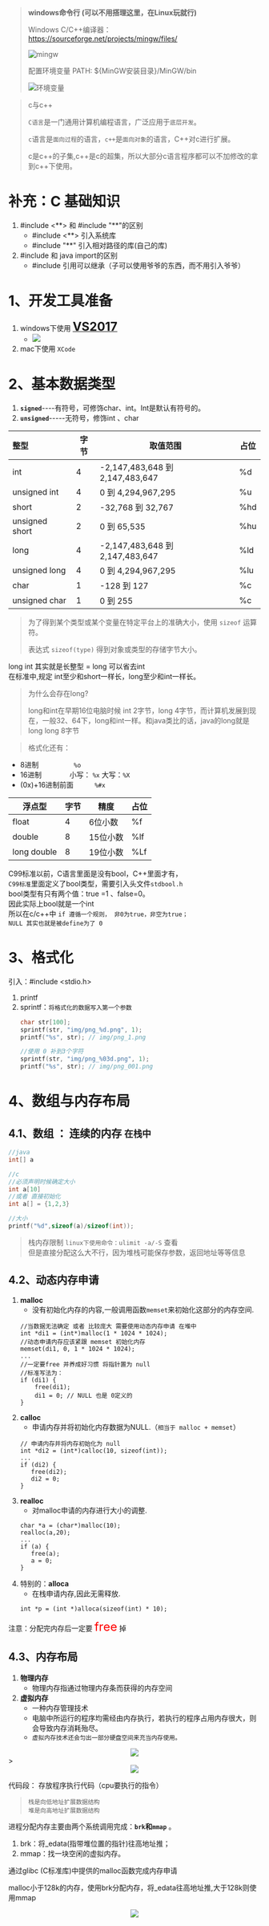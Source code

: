 > **windows命令行 (可以不用搭理这里，在Linux玩就行)**
>
> Windows C/C++编译器： https://sourceforge.net/projects/mingw/files/
>
> ![mingw](../images/mingw.png)
>
> 配置环境变量 PATH: ${MinGW安装目录}/MinGW/bin
>
> ![环境变量](../images/环境变量.png)



> c与c++
>
>   `C语言`是一门通用计算机编程语言，广泛应用于`底层开发`。
>
>   `c`语言是`面向过程`的语言，`c++`是`面向对象`的语言，C++对c进行扩展。
>
>   c是c++的子集,c++是c的超集，所以大部分c语言程序都可以不加修改的拿到c++下使用。


# 补充：C 基础知识

1. \#include <\*\*> 和 \#include "\*\*"的区别
   - \#include <\*\*> 引入系统库
   - \#include "\*\*" 引入相对路径的库(自己的库)
2. \#include 和 java import的区别
   - \#include 引用可以继承（子可以使用爷爷的东西，而不用引入爷爷）
# 1、开发工具准备

1. windows下使用 [<font size=5>**VS2017**</font>](http://c.biancheng.net/view/456.html)
   - ![](../images/VS2017的安装.png)
2. mac下使用 `XCode`

# 2、基本数据类型

1. **`signed`**----有符号，可修饰char、int。Int是默认有符号的。
2. **`unsigned`**-----无符号，修饰int 、char
>
>
>
| 整型           | 字节 | 取值范围                        | 占位 |
| :------------- | ---- | ------------------------------- | ---- |
| int            | 4    | -2,147,483,648 到 2,147,483,647 | %d   |
| unsigned int   | 4    | 0 到 4,294,967,295              | %u   |
| short          | 2    | -32,768 到 32,767               | %hd  |
| unsigned short | 2    | 0 到 65,535                     | %hu  |
| long           | 4    | -2,147,483,648 到 2,147,483,647 | %ld  |
| unsigned long  | 4    | 0 到 4,294,967,295              | %lu  |
| char           | 1    | -128 到 127                     | %c   |
| unsigned char  | 1    | 0 到 255                        | %c   |

> 为了得到某个类型或某个变量在特定平台上的准确大小，使用 `sizeof` 运算符。
>
> 表达式 `sizeof(type)` 得到对象或类型的存储字节大小。

long int 其实就是长整型 = long 可以省去int  
在标准中,规定 int至少和short一样长，long至少和int一样长。

> 为什么会存在long?
>
> long和int在早期16位电脑时候 int 2字节，long 4字节，而计算机发展到现在，一般32、64下，long和int一样。和java类比的话，java的long就是 long long 8字节

> 格式化还有：
- 8进制　　　　　`%o`
- 16进制　　　　小写： `%x`    大写：`%X`
- (0x)+16进制前面　　　`%#x`




| 浮点型      | 字节 | 精度     | 占位 |
| ----------- | ---- | -------- | ---- |
| float       | 4    | 6位小数  | %f   |
| double      | 8    | 15位小数 | %lf  |
| long double | 8    | 19位小数 | %Lf  |



C99标准以前，C语言里面是没有bool，C++里面才有，  
`C99标准`里面定义了bool类型，需要引入头文件`stdbool.h`  
bool类型有只有两个值：true =1 、false=0。  
因此实际上bool就是一个int  
所以在c/c++中 `if 遵循一个规则， 非0为true，非空为true；`  
`NULL 其实也就是被define为了 0`



# 3、格式化

引入：#include <stdio.h>

1. printf
2. sprintf：`将格式化的数据写入第一个参数`
    ```c
    char str[100];
    sprintf(str, "img/png_%d.png", 1);
    printf("%s", str); // img/png_1.png
    
    //使用 0 补到3个字符
    sprintf(str, "img/png_%03d.png", 1);
    printf("%s", str); // img/png_001.png
    ```





# 4、数组与内存布局

## 4.1、数组  ： 连续的内存  `在栈中`

```c
//java
int[] a

//c
//必须声明时候确定大小
int a[10]  
//或者 直接初始化 
int a[] = {1,2,3}

//大小
printf("%d",sizeof(a)/sizeof(int));
```

> 栈内存限制  `linux下使用命令：ulimit -a/-S` 查看  
> 但是直接分配这么大不行，因为堆栈可能保存参数，返回地址等等信息



## 4.2、动态内存申请
1. **malloc**
   - 没有初始化内存的内容,一般调用函数`memset`来初始化这部分的内存空间.
   ```
   //当数据无法确定 或者 比较庞大 需要使用动态内存申请 在堆中
   int *di1 = (int*)malloc(1 * 1024 * 1024);
   //动态申请内存应该紧跟 memset 初始化内存
   memset(di1, 0, 1 * 1024 * 1024);
   ...
   //一定要free 并养成好习惯 将指针置为 null
   //标准写法为：
   if (di1) {
       free(di1);
       di1 = 0; // NULL 也是 0定义的
   }
   ```
2. **calloc**
   - 申请内存并将初始化内存数据为NULL.（`相当于 malloc + memset`）
   ```
   // 申请内存并将内存初始化为 null 
   int *di2 = (int*)calloc(10, sizeof(int));
   ...
   if (di2) {
      free(di2);
      di2 = 0;
   }
   ```
3. **realloc**
   - 对malloc申请的内存进行大小的调整.
   ```
   char *a = (char*)malloc(10);
   realloc(a,20);
   ...
   if (a) {
      free(a);
      a = 0;
   }   
   ```
4. 特别的：**alloca**
   - 在栈申请内存,因此无需释放.
   ```
   int *p = (int *)alloca(sizeof(int) * 10);
   ```

注意：分配完内存后一定要 <font color=red size=5>free</font> 掉

## 4.3、内存布局
1. **物理内存**
   - 物理内存指通过物理内存条而获得的内存空间
2. **虚拟内存**
   - 一种内存管理技术
   - 电脑中所运行的程序均需经由内存执行，若执行的程序占用内存很大，则会导致内存消耗殆尽。
   - `虚拟内存技术还会匀出一部分硬盘空间来充当内存使用。`

<div align="center">
<img src="../images/内存布局.png"/>
</div>
>
<div align="center">
<img src="../images/内存布局解释.jpg"/>
</div>


代码段：
存放程序执行代码（cpu要执行的指令）

> `栈是向低地址扩展数据结构`  
> `堆是向高地址扩展数据结构`

进程分配内存主要由两个系统调用完成：**`brk`和`mmap`** 。

1. brk：将_edata(指带堆位置的指针)往高地址推；
2. mmap：找一块空闲的虚拟内存。



通过glibc (C标准库)中提供的malloc函数完成内存申请

malloc小于128k的内存，使用brk分配内存，将_edata往高地址推,大于128k则使用mmap

<div align="center">
<img src="../images/brk申请内存.png"/>
</div>

